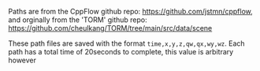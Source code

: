 
Paths are from the CppFlow github repo: https://github.com/jstmn/cppflow, and orginally from the 'TORM' github repo: https://github.com/cheulkang/TORM/tree/main/src/data/scene

These path files are saved with the format `time,x,y,z,qw,qx,wy,wz`. Each path has a total time of 20seconds to complete, this value is arbitrary however